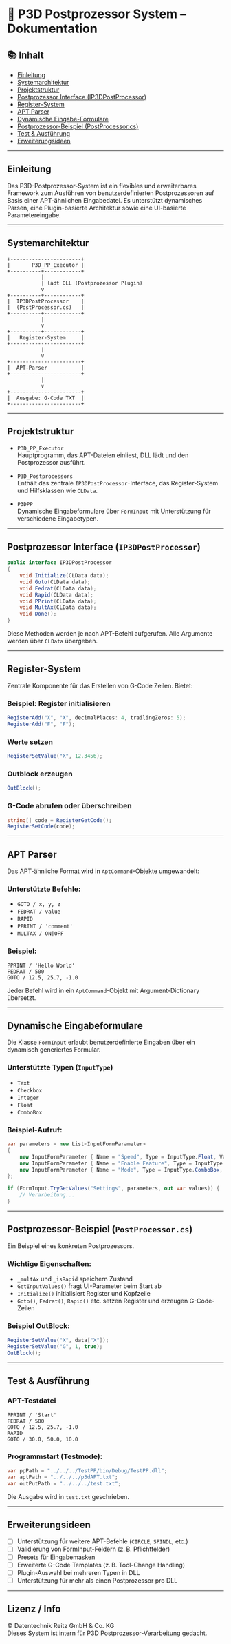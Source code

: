 # 📄 P3D Postprozessor System – Dokumentation

## 📚 Inhalt

- [Einleitung](#einleitung)
- [Systemarchitektur](#systemarchitektur)
- [Projektstruktur](#projektstruktur)
- [Postprozessor Interface (IP3DPostProcessor)](#postprozessor-interface-ip3dpostprocessor)
- [Register-System](#register-system)
- [APT Parser](#apt-parser)
- [Dynamische Eingabe-Formulare](#dynamische-eingabe-formulare)
- [Postprozessor-Beispiel (PostProcessor.cs)](#postprozessor-beispiel-postprocessorcs)
- [Test & Ausführung](#test--ausführung)
- [Erweiterungsideen](#erweiterungsideen)

---

## Einleitung

Das P3D-Postprozessor-System ist ein flexibles und erweiterbares Framework zum Ausführen von benutzerdefinierten Postprozessoren auf Basis einer APT-ähnlichen Eingabedatei. Es unterstützt dynamisches Parsen, eine Plugin-basierte Architektur sowie eine UI-basierte Parametereingabe.

---

## Systemarchitektur

```
+-----------------------+
|       P3D_PP_Executor |
+----------+------------+
           |
           | lädt DLL (Postprozessor Plugin)
           v
+----------+------------+
|  IP3DPostProcessor    |
|  (PostProcessor.cs)   |
+----------+------------+
           |
           v
+----------+------------+
|   Register-System     |
+-----------------------+
           |
           v
+-----------------------+
|  APT-Parser           |
+-----------------------+
           |
           v
+-----------------------+
|  Ausgabe: G-Code TXT  |
+-----------------------+
```

---

## Projektstruktur

- `P3D_PP_Executor`  
  Hauptprogramm, das APT-Dateien einliest, DLL lädt und den Postprozessor ausführt.

- `P3D_Postprocessors`  
  Enthält das zentrale `IP3DPostProcessor`-Interface, das Register-System und Hilfsklassen wie `CLData`.

- `P3DPP`  
  Dynamische Eingabeformulare über `FormInput` mit Unterstützung für verschiedene Eingabetypen.

---

## Postprozessor Interface (`IP3DPostProcessor`)

```csharp
public interface IP3DPostProcessor
{
    void Initialize(CLData data);
    void Goto(CLData data);
    void Fedrat(CLData data);
    void Rapid(CLData data);
    void PPrint(CLData data);
    void MultAx(CLData data);
    void Done();
}
```

Diese Methoden werden je nach APT-Befehl aufgerufen. Alle Argumente werden über `CLData` übergeben.

---

## Register-System

Zentrale Komponente für das Erstellen von G-Code Zeilen. Bietet:

### Beispiel: Register initialisieren
```csharp
RegisterAdd("X", "X", decimalPlaces: 4, trailingZeros: 5);
RegisterAdd("F", "F");
```

### Werte setzen
```csharp
RegisterSetValue("X", 12.3456);
```

### Outblock erzeugen
```csharp
OutBlock();
```

### G-Code abrufen oder überschreiben
```csharp
string[] code = RegisterGetCode();
RegisterSetCode(code);
```

---

## APT Parser

Das APT-ähnliche Format wird in `AptCommand`-Objekte umgewandelt:

### Unterstützte Befehle:

- `GOTO / x, y, z`
- `FEDRAT / value`
- `RAPID`
- `PPRINT / 'comment'`
- `MULTAX / ON|OFF`

### Beispiel:
```text
PPRINT / 'Hello World'
FEDRAT / 500
GOTO / 12.5, 25.7, -1.0
```

Jeder Befehl wird in ein `AptCommand`-Objekt mit Argument-Dictionary übersetzt.

---

## Dynamische Eingabeformulare

Die Klasse `FormInput` erlaubt benutzerdefinierte Eingaben über ein dynamisch generiertes Formular.

### Unterstützte Typen (`InputType`)
- `Text`
- `Checkbox`
- `Integer`
- `Float`
- `ComboBox`

### Beispiel-Aufruf:
```csharp
var parameters = new List<InputFormParameter>
{
    new InputFormParameter { Name = "Speed", Type = InputType.Float, Value = 100.0f },
    new InputFormParameter { Name = "Enable Feature", Type = InputType.Checkbox, Value = true },
    new InputFormParameter { Name = "Mode", Type = InputType.ComboBox, Value = "Fast", DataSource = new[] { "Fast", "Slow" } }
};

if (FormInput.TryGetValues("Settings", parameters, out var values)) {
    // Verarbeitung...
}
```

---

## Postprozessor-Beispiel (`PostProcessor.cs`)

Ein Beispiel eines konkreten Postprozessors.

### Wichtige Eigenschaften:

- `_multAx` und `_isRapid` speichern Zustand
- `GetInputValues()` fragt UI-Parameter beim Start ab
- `Initialize()` initialisiert Register und Kopfzeile
- `Goto()`, `Fedrat()`, `Rapid()` etc. setzen Register und erzeugen G-Code-Zeilen

### Beispiel OutBlock:
```csharp
RegisterSetValue("X", data["X"]);
RegisterSetValue("G", 1, true);
OutBlock();
```

---

## Test & Ausführung

### APT-Testdatei
```text
PPRINT / 'Start'
FEDRAT / 500
GOTO / 12.5, 25.7, -1.0
RAPID
GOTO / 30.0, 50.0, 10.0
```

### Programmstart (Testmode):
```csharp
var ppPath = "../../../TestPP/bin/Debug/TestPP.dll";
var aptPath = "../../../p3dAPT.txt";
var outPutPath = "../../../test.txt";
```

Die Ausgabe wird in `test.txt` geschrieben.

---

## Erweiterungsideen

- [ ] Unterstützung für weitere APT-Befehle (`CIRCLE`, `SPINDL`, etc.)
- [ ] Validierung von FormInput-Feldern (z. B. Pflichtfelder)
- [ ] Presets für Eingabemasken
- [ ] Erweiterte G-Code Templates (z. B. Tool-Change Handling)
- [ ] Plugin-Auswahl bei mehreren Typen in DLL
- [ ] Unterstützung für mehr als einen Postprozessor pro DLL

---

## Lizenz / Info

© Datentechnik Reitz GmbH & Co. KG  
Dieses System ist intern für P3D Postprozessor-Verarbeitung gedacht.
